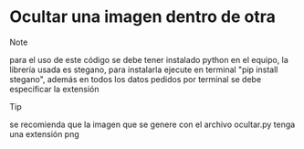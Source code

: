 # Ocultar una imagen dentro de otra

> [!NOTE]
> para el uso de este código se debe tener instalado python en el equipo, la librería usada es stegano, para instalarla ejecute en terminal "pip install stegano", además en todos los datos pedidos por terminal se debe especificar la extensión

> [!TIP]
> se recomienda que la imagen que se genere con el archivo ocultar.py tenga una extensión png

